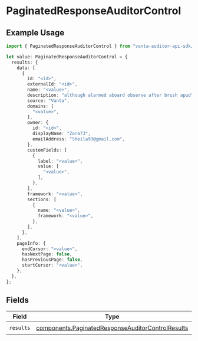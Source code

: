 # PaginatedResponseAuditorControl

## Example Usage

```typescript
import { PaginatedResponseAuditorControl } from "vanta-auditor-api-sdk/models/components";

let value: PaginatedResponseAuditorControl = {
  results: {
    data: [
      {
        id: "<id>",
        externalId: "<id>",
        name: "<value>",
        description: "although alarmed aboard observe after brush apud",
        source: "Vanta",
        domains: [
          "<value>",
        ],
        owner: {
          id: "<id>",
          displayName: "Zora73",
          emailAddress: "Sheila93@gmail.com",
        },
        customFields: [
          {
            label: "<value>",
            value: [
              "<value>",
            ],
          },
        ],
        framework: "<value>",
        sections: [
          {
            name: "<value>",
            framework: "<value>",
          },
        ],
      },
    ],
    pageInfo: {
      endCursor: "<value>",
      hasNextPage: false,
      hasPreviousPage: false,
      startCursor: "<value>",
    },
  },
};
```

## Fields

| Field                                                                                                                  | Type                                                                                                                   | Required                                                                                                               | Description                                                                                                            |
| ---------------------------------------------------------------------------------------------------------------------- | ---------------------------------------------------------------------------------------------------------------------- | ---------------------------------------------------------------------------------------------------------------------- | ---------------------------------------------------------------------------------------------------------------------- |
| `results`                                                                                                              | [components.PaginatedResponseAuditorControlResults](../../models/components/paginatedresponseauditorcontrolresults.md) | :heavy_check_mark:                                                                                                     | N/A                                                                                                                    |